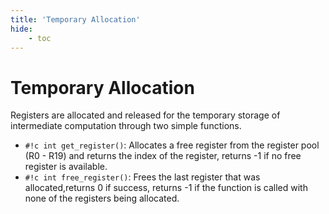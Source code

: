 ```yaml
---
title: 'Temporary Allocation'
hide:
    - toc
---
```


# Temporary Allocation

Registers are allocated and released for the temporary storage of intermediate computation through two simple functions.

- `#!c int get_register()`: Allocates a free register from the register pool (R0 - R19) and returns the index of the register, returns -1 if no free register is available.
- `#!c int free_register()`: Frees the last register that was allocated,returns 0 if success, returns -1 if the function is called with none of the registers being allocated.


